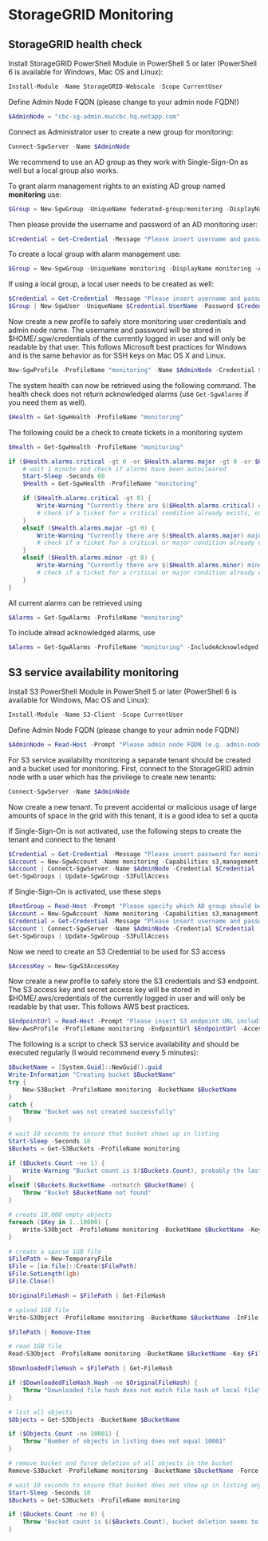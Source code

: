 # StorageGRID Monitoring

## StorageGRID health check

Install StorageGRID PowerShell Module in PowerShell 5 or later (PowerShell 6 is available for Windows, Mac OS and Linux):

```powershell
Install-Module -Name StorageGRID-Webscale -Scope CurrentUser
```

Define Admin Node FQDN (please change to your admin node FQDN!)

```powershell
$AdminNode = "cbc-sg-admin.muccbc.hq.netapp.com"
```

Connect as Administrator user to create a new group for monitoring:

```powershell
Connect-SgwServer -Name $AdminNode
```

We recommend to use an AD group as they work with Single-Sign-On as well but a local group also works.

To grant alarm management rights to an existing AD group named **monitoring** use:

```powershell
$Group = New-SgwGroup -UniqueName federated-group/monitoring -DisplayName monitoring -AlarmAcknowledgment
```

Then please provide the username and password of an AD monitoring user:

```powershell
$Credential = Get-Credential -Message "Please insert username and password for AD monitoring user (username must be in format domain\username or username@domain)"
```

To create a local group with alarm management use:

```powershell
$Group = New-SgwGroup -UniqueName monitoring -DisplayName monitoring -AlarmAcknowledgment
```

If using a local group, a local user needs to be created as well:

```powershell
$Credential = Get-Credential -Message "Please insert username and password for local monitoring user"
$Group | New-SgwUser -UniqueName $Credential.UserName -Password $Credential.GetNetworkCredential().Password
```

Now create a new profile to safely store monitoring user credentials and admin node name. The username and password will be stored in $HOME/.sgw/credentials of the currently logged in user and will only be readable by that user. This follows Microsoft best practices for Windows and is the same behavior as for SSH keys on Mac OS X and Linux.

```powershell
New-SgwProfile -ProfileName "monitoring" -Name $AdminNode -Credential $Credential
```

The system health can now be retrieved using the following command. The health check does not return acknowledged alarms (use `Get-SgwAlarms` if you need them as well).

```powershell
$Health = Get-SgwHealth -ProfileName "monitoring"
```

The following could be a check to create tickets in a monitoring system

```powershell
$Health = Get-SgwHealth -ProfileName "monitoring"

if ($Health.alarms.critical -gt 0 -or $Health.alarms.major -gt 0 -or $Health.alarms.minir -gt 0) {
    # wait 1 minute and check if alarms have been autocleared
    Start-Sleep -Seconds 60
    $Health = Get-SgwHealth -ProfileName "monitoring"

    if ($Health.alarms.critical -gt 0) {
        Write-Warning "Currently there are $($Health.alarms.critical) critical alarms, opening a high priority ticket"
        # check if a ticket for a critical condition already exists, otherwise create a ticket with high priority (e.g. needs immediate attention)
    }
    elseif ($Health.alarms.major -gt 0) {
        Write-Warning "Currently there are $($Health.alarms.major) major alarms and no critical alarms, opening a medium priority ticket"
        # check if a ticket for a critical or major condition already exists, otherwise create a ticket with medium priority (e.g. needs attention as soon as possible during business hours)
    }
    elseif ($Health.alarms.minor -gt 0) {
        Write-Warning "Currently there are $($Health.alarms.minor) minor alarms and no major or critical alarms, opening a low priority ticket"
        # check if a ticket for a critical or major condition already exists, otherwise create a ticket with low priority (e.g. should be checked during business hours)
    }
}
```

All current alarms can be retrieved using

```powershell
$Alarms = Get-SgwAlarms -ProfileName "monitoring"
```

To include alread acknowledged alarms, use

```powershell
$Alarms = Get-SgwAlarms -ProfileName "monitoring" -IncludeAcknowledged 
```

## S3 service availability monitoring

Install S3 PowerShell Module in PowerShell 5 or later (PowerShell 6 is available for Windows, Mac OS and Linux):

```powershell
Install-Module -Name S3-Client -Scope CurrentUser
```

Define Admin Node FQDN (please change to your admin node FQDN!)

```powershell
$AdminNode = Read-Host -Prompt "Please admin node FQDN (e.g. admin-node.example.com)"
```

For S3 service availability monitoring a separate tenant should be created and a bucket used for monitoring. First, connect to the StorageGRID admin node with a user which has the privilege to create new tenants:

```powershell
Connect-SgwServer -Name $AdminNode
```

Now create a new tenant. To prevent accidental or malicious usage of large amounts of space in the grid with this tenant, it is a good idea to set a quota

If Single-Sign-On is not activated, use the following steps to create the tenant and connect to the tenant

```powershell
$Credential = Get-Credential -Message "Please insert password for monitoring tenant root user" -UserName "root"
$Account = New-SgwAccount -Name monitoring -Capabilities s3,management -UseAccountIdentitySource $false -AllowPlatformServices $false -Quota 1gb -Password $Credential.GetNetworkCredential().Password
$Account | Connect-SgwServer -Name $AdminNode -Credential $Credential
Get-SgwGroups | Update-SgwGroup -S3FullAccess
```

If Single-Sign-On is activated, use these steps

```powershell
$RootGroup = Read-Host -Prompt "Please specify which AD group should be granted root access for this tenant (you can use the same monitoring group)"
$Account = New-SgwAccount -Name monitoring -Capabilities s3,management -UseAccountIdentitySource $false -AllowPlatformServices $false -Quota 1gb -GrantRootAccessToGroup $RootGroup
$Credential = Get-Credential -Message "Please insert username and password for AD monitoring user (username must be in format domain\username or username@domain)"
$Account | Connect-SgwServer -Name $AdminNode -Credential $Credential
Get-SgwGroups | Update-SgwGroup -S3FullAccess
```

Now we need to create an S3 Credential to be used for S3 access

```powershell
$AccessKey = New-SgwS3AccessKey
```

Now create a new profile to safely store the S3 credentials and S3 endpoint. The S3 access key and secret access key will be stored in $HOME/.aws/credentials of the currently logged in user and will only be readable by that user. This follows AWS best practices.

```powershell
$EndpointUrl = Read-Host -Prompt "Please insert S3 endpoint URL including protocol and port (e.g. https://s3.example.com:8082)"
New-AwsProfile -ProfileName monitoring -EndpointUrl $EndpointUrl -AccessKey $AccessKey.accessKey -SecretKey $AccessKey.secretAccessKey
```

The following is a script to check S3 service availability and should be executed regularly (I would recommend every 5 minutes):

```powershell
$BucketName = [System.Guid]::NewGuid().guid
Write-Information "Creating bucket $BucketName"
try {
    New-S3Bucket -ProfileName monitoring -BucketName $BucketName
}
catch {
    Throw "Bucket was not created successfully"
}

# wait 10 seconds to ensure that bucket shows up in listing
Start-Sleep -Seconds 10
$Buckets = Get-S3Buckets -ProfileName monitoring

if ($Buckets.Count -ne 1) {
    Write-Warning "Bucket count is $($Buckets.Count), probably the last service availability check was interrupted or did not complete or Bucket creation did not succeed"
} 
elseif ($Buckets.BucketName -notmatch $BucketName) {
    Throw "Bucket $BucketName not found"
}

# create 10,000 empty objects
foreach ($Key in 1..10000) {
    Write-S3Object -ProfileName monitoring -BucketName $BucketName -Key $Key
}

# create a sparse 1GB file
$FilePath = New-TemporaryFile
$File = [io.file]::Create($FilePath)
$File.SetLength(1gb)
$File.Close()

$OriginalFileHash = $FilePath | Get-FileHash

# upload 1GB file
Write-S3Object -ProfileName monitoring -BucketName $BucketName -InFile $FilePath

$FilePath | Remove-Item

# read 1GB file
Read-S3Object -ProfileName monitoring -BucketName $BucketName -Key $FilePath.Name -OutFile $FilePath

$DownloadedFileHash = $FilePath | Get-FileHash

if ($DownloadedFileHash.Hash -ne $OriginalFileHash) {
    Throw "Downloaded file hash does not match file hash of local file"
}

# list all objects
$Objects = Get-S3Objects -BucketName $BucketName

if ($Objects.Count -ne 10001) {
    Throw "Number of objects in listing does not equal 10001"
}

# remove bucket and force deletion of all objects in the bucket
Remove-S3Bucket -ProfileName monitoring -BucketName $BucketName -Force

# wait 10 seconds to ensure that bucket does not show up in listing anymore
Start-Sleep -Seconds 10
$Buckets = Get-S3Buckets -ProfileName monitoring

if ($Buckets.Count -ne 0) {
    Throw "Bucket count is $($Buckets.Count), bucket deletion seems to have failed"
}
```
